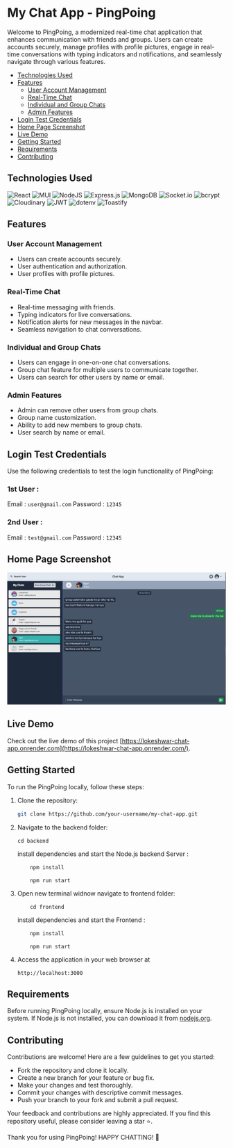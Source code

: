 # My Chat App - PingPoing

Welcome to PingPoing, a modernized real-time chat application that enhances communication with friends and groups. Users can create accounts securely, manage profiles with profile pictures, engage in real-time conversations with typing indicators and notifications, and seamlessly navigate through various features.

- [Technologies Used](#technologies-used)
- [Features](#features)
  - [User Account Management](#user-account-management)
  - [Real-Time Chat](#real-time-chat)
  - [Individual and Group Chats](#individual-and-group-chats)
  - [Admin Features](#admin-features)
- [Login Test Credentials](#login-test-credentials)
- [Home Page Screenshot](#home-page-screenshot)
- [Live Demo](#live-demo)
- [Getting Started](#getting-started)
- [Requirements](#requirements)
- [Contributing](#contributing)

## Technologies Used

![React](https://img.shields.io/badge/react-%2320232a.svg?style=for-the-badge&logo=react&logoColor=%2361DAFB)
![MUI](https://img.shields.io/badge/MUI-%230081CB.svg?style=for-the-badge&logo=material-ui&logoColor=white)
![NodeJS](https://img.shields.io/badge/node.js-6DA55F?style=for-the-badge&logo=node.js&logoColor=white)
![Express.js](https://img.shields.io/badge/express.js-%23404d59.svg?style=for-the-badge&logo=express&logoColor=%2361DAFB)
![MongoDB](https://img.shields.io/badge/MongoDB-%234ea94b.svg?style=for-the-badge&logo=mongodb&logoColor=white)
![Socket.io](https://img.shields.io/badge/Socket.io-black?style=for-the-badge&logo=socket.io&badgeColor=010101)
![bcrypt](https://img.shields.io/badge/bcrypt-%233DA639.svg?style=for-the-badge&logo=bcrypt&logoColor=white)
![Cloudinary](https://img.shields.io/badge/Cloudinary-%233498DB.svg?style=for-the-badge&logo=cloudinary&logoColor=white)
![JWT](https://img.shields.io/badge/JWT-black?style=for-the-badge&logo=JSON%20web%20tokens)
![dotenv](https://img.shields.io/badge/dotenv-%23000000.svg?style=for-the-badge&logo=dotenv&logoColor=white)
![Toastify](https://img.shields.io/badge/react__toastify-%23575d5d.svg?style=for-the-badge&logo=react&logoColor=white)


## Features

### User Account Management

- Users can create accounts securely.
- User authentication and authorization.
- User profiles with profile pictures.

### Real-Time Chat

- Real-time messaging with friends.
- Typing indicators for live conversations.
- Notification alerts for new messages in the navbar.
- Seamless navigation to chat conversations.

### Individual and Group Chats

- Users can engage in one-on-one chat conversations.
- Group chat feature for multiple users to communicate together.
- Users can search for other users by name or email.

### Admin Features

- Admin can remove other users from group chats.
- Group name customization.
- Ability to add new members to group chats.
- User search by name or email.

## Login Test Credentials

Use the following credentials to test the login functionality of PingPoing:

### 1st User :

Email :
`user@gmail.com`
Password :
`12345`

### 2nd User :

Email :
`test@gmail.com`
Password :
`12345`

## Home Page Screenshot

![Home Page Screenshot](Frontend/public/Images/HomePageScreenshot.jpg)

## Live Demo

Check out the live demo of this project [https://lokeshwar-chat-app.onrender.com](https://lokeshwar-chat-app.onrender.com/).

## Getting Started

To run the PingPoing locally, follow these steps:

1. Clone the repository:

   ```sh
   git clone https://github.com/your-username/my-chat-app.git
   ```

2. Navigate to the backend folder:

   ```
   cd backend
   ```

   install dependencies and start the Node.js backend Server :

   ```
       npm install
   ```

   ```
       npm run start
   ```

3. Open new terminal widnow navigate to frontend folder:

   ```
       cd frontend
   ```

   install dependencies and start the Frontend :

   ```
       npm install
   ```

   ```
       npm run start
   ```

4. Access the application in your web browser at
   ```
   http://localhost:3000
   ```

## Requirements

Before running PingPoing locally, ensure Node.js is installed on your system. If Node.js is not installed, you can download it from [nodejs.org](https://nodejs.org/).

## Contributing

Contributions are welcome! Here are a few guidelines to get you started:

- Fork the repository and clone it locally.
- Create a new branch for your feature or bug fix.
- Make your changes and test thoroughly.
- Commit your changes with descriptive commit messages.
- Push your branch to your fork and submit a pull request.

Your feedback and contributions are highly appreciated. If you find this repository useful, please consider leaving a star ⭐.

Thank you for using PingPoing! HAPPY CHATTING! 🚀
